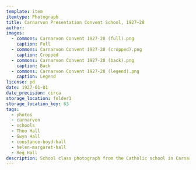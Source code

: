 ```yaml
---
template: item
itemtype: Photograph
title: Carnarvon Presentation Convent School, 1927–28
author: 
images:
  - commons: Carnarvon Convent 1927-28 (full).png
    caption: Full
  - commons: Carnarvon Convent 1927-28 (cropped).png
    caption: Cropped
  - commons: Carnarvon Convent 1927-28 (back).png
    caption: Back
  - commons: Carnarvon Convent 1927-28 (legend).png
    caption: Legend
license: pd
date: 1927-01-01
date_precision: circa
storage_location: folder1
storage_location_key: 63
tags:
  - photos
  - carnarvon
  - schools
  - Theo Hall
  - Gwyn Hall
  - constance-boyd-hall
  - helen-margaret-hall
  - Reg Hall
description: School class photograph from the Catholic school in Carnarvon, Western Australia.
---
```

